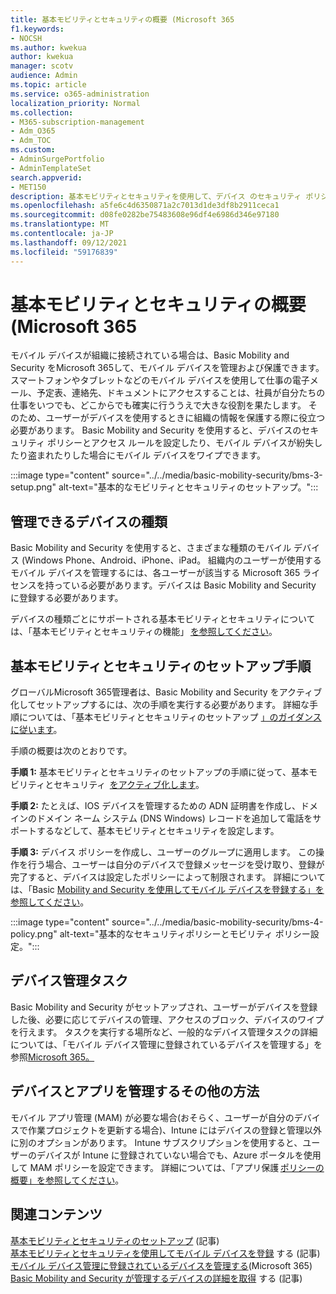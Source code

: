```yaml
---
title: 基本モビリティとセキュリティの概要 (Microsoft 365
f1.keywords:
- NOCSH
ms.author: kwekua
author: kwekua
manager: scotv
audience: Admin
ms.topic: article
ms.service: o365-administration
localization_priority: Normal
ms.collection:
- M365-subscription-management
- Adm_O365
- Adm_TOC
ms.custom:
- AdminSurgePortfolio
- AdminTemplateSet
search.appverid:
- MET150
description: 基本モビリティとセキュリティを使用して、デバイス のセキュリティ ポリシーとアクセス ルールを設定します。
ms.openlocfilehash: a5fe6c4d6350871a2c7013d1de3df8b2911ceca1
ms.sourcegitcommit: d08fe0282be75483608e96df4e6986d346e97180
ms.translationtype: MT
ms.contentlocale: ja-JP
ms.lasthandoff: 09/12/2021
ms.locfileid: "59176839"
---
```

# <a name="overview-of-basic-mobility-and-security-for-microsoft-365"></a>基本モビリティとセキュリティの概要 (Microsoft 365

モバイル デバイスが組織に接続されている場合は、Basic Mobility and Security をMicrosoft 365して、モバイル デバイスを管理および保護できます。 スマートフォンやタブレットなどのモバイル デバイスを使用して仕事の電子メール、予定表、連絡先、ドキュメントにアクセスすることは、社員が自分たちの仕事をいつでも、どこからでも確実に行ううえで大きな役割を果たします。 そのため、ユーザーがデバイスを使用するときに組織の情報を保護する際に役立つ必要があります。 Basic Mobility and Security を使用すると、デバイスのセキュリティ ポリシーとアクセス ルールを設定したり、モバイル デバイスが紛失したり盗まれたりした場合にモバイル デバイスをワイプできます。

:::image type="content" source="../../media/basic-mobility-security/bms-3-setup.png" alt-text="基本的なモビリティとセキュリティのセットアップ。":::

## <a name="what-types-of-devices-can-you-manage"></a>管理できるデバイスの種類

Basic Mobility and Security を使用すると、さまざまな種類のモバイル デバイス (Windows Phone、Android、iPhone、iPad。 組織内のユーザーが使用するモバイル デバイスを管理するには、各ユーザーが該当する Microsoft 365 ライセンスを持っている必要があります。デバイスは Basic Mobility and Security に登録する必要があります。

デバイスの種類ごとにサポートされる基本モビリティとセキュリティについては、「基本モビリティとセキュリティの機能」 [を参照してください](capabilities.md)。

## <a name="setup-steps-for-basic-mobility-and-security"></a>基本モビリティとセキュリティのセットアップ手順

グローバルMicrosoft 365管理者は、Basic Mobility and Security をアクティブ化してセットアップするには、次の手順を実行する必要があります。 詳細な手順については、「基本モビリティとセキュリティのセットアップ [」のガイダンスに従います](set-up.md)。 

手順の概要は次のとおりです。

**手順 1:** 基本モビリティとセキュリティのセットアップの手順に従って、基本モビリティとセキュリティ  [をアクティブ化します](set-up.md)。

**手順 2:** たとえば、IOS デバイスを管理するための ADN 証明書を作成し、ドメインのドメイン ネーム システム (DNS Windows) レコードを追加して電話をサポートするなどして、基本モビリティとセキュリティを設定します。

**手順 3:** デバイス ポリシーを作成し、ユーザーのグループに適用します。 この操作を行う場合、ユーザーは自分のデバイスで登録メッセージを受け取り、登録が完了すると、デバイスは設定したポリシーによって制限されます。 詳細については、「Basic [Mobility and Security を使用してモバイル デバイスを登録する」を参照してください](enroll-your-mobile-device.md)。 

:::image type="content" source="../../media/basic-mobility-security/bms-4-policy.png" alt-text="基本的なセキュリティポリシーとモビリティ ポリシー設定。":::

## <a name="device-management-tasks"></a>デバイス管理タスク

Basic Mobility and Security がセットアップされ、ユーザーがデバイスを登録した後、必要に応じてデバイスの管理、アクセスのブロック、デバイスのワイプを行えます。 タスクを実行する場所など、一般的なデバイス管理タスクの詳細については、「モバイル デバイス管理に登録されているデバイスを管理する」を参照[Microsoft 365。](manage-enrolled-devices.md)

## <a name="other-ways-to-manage-devices-and-apps"></a>デバイスとアプリを管理するその他の方法

モバイル アプリ管理 (MAM) が必要な場合(おそらく、ユーザーが自分のデバイスで作業プロジェクトを更新する場合)、Intune にはデバイスの登録と管理以外に別のオプションがあります。 Intune サブスクリプションを使用すると、ユーザーのデバイスが Intune に登録されていない場合でも、Azure ポータルを使用して MAM ポリシーを設定できます。 詳細については、「アプリ保護 [ポリシーの概要」を参照してください](/mem/intune/apps/app-protection-policy)。

## <a name="related-content"></a>関連コンテンツ

[基本モビリティとセキュリティのセットアップ](set-up.md) (記事)\
[基本モビリティとセキュリティを使用してモバイル デバイスを登録](enroll-your-mobile-device.md) する (記事)\
[モバイル デバイス管理に登録されているデバイスを管理する](manage-enrolled-devices.md)(Microsoft 365)\
[Basic Mobility and Security が管理するデバイスの詳細を取得](get-details-about-managed-devices.md) する (記事)